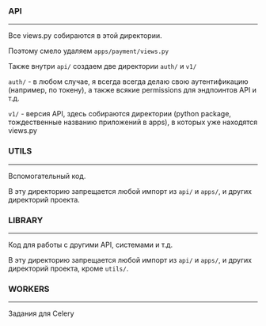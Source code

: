 ###  API

-----
Все views.py собираются в этой директории.

Поэтому смело удаляем `apps/payment/views.py`

Также внутри `api/` создаем две директории `auth/` и `v1/`

`auth/` - в любом случае, я всегда всегда делаю свою аутентификацию (например, по токену), а также всякие permissions для эндпоинтов API и т.д.

`v1/` - версия API, здесь собираются директории (python package, тождественные названию приложений в apps), в которых уже находятся views.py

### UTILS

---- 
Вспомогательный код.

В эту директорию запрещается любой импорт из `api/` и `apps/`, и других директорий проекта.


### LIBRARY

----
Код для работы с другими API, системами и т.д.

В эту директорию запрещается любой импорт из `api/` и `apps/`, и других директорий проекта, кроме `utils/`.


### WORKERS

---
Задания для Celery